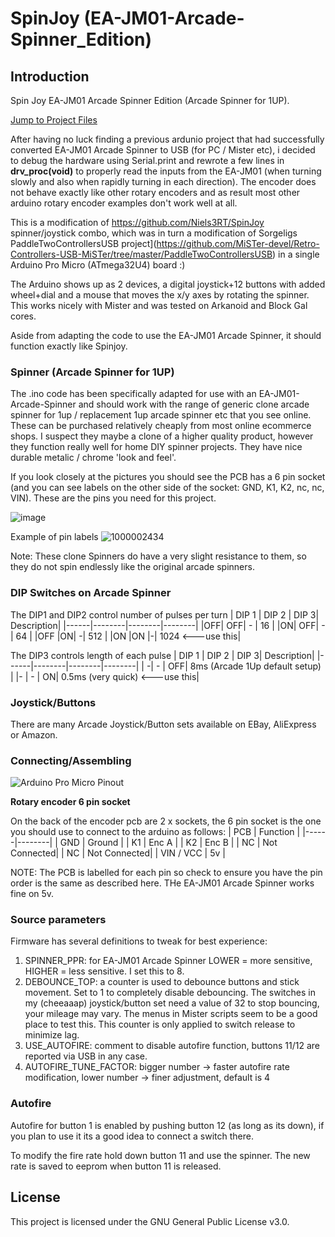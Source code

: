 # SpinJoy (EA-JM01-Arcade-Spinner_Edition)

## Introduction
Spin Joy EA-JM01 Arcade Spinner Edition (Arcade Spinner for 1UP).

[Jump to Project Files](https://github.com/dekkit/SpinJoy_EA-JM01-Arcade-Spinner_Edition/tree/main/SpinJoy_EA-JM01-Arcade-Spinner_Edition)

After having no luck finding a previous ardunio project that had successfully converted EA-JM01 Arcade Spinner to USB (for PC / Mister etc), i decided to debug the hardware using Serial.print and rewrote a few lines in **drv_proc(void)** to properly read the inputs from the EA-JM01 (when turning slowly and also when rapidly turning in each direction).    The encoder does not behave exactly like other rotary encoders and as result most other arduino rotary encoder examples don't work well at all. 

This is a modification of https://github.com/Niels3RT/SpinJoy spinner/joystick combo, which was in turn a  modification of  Sorgeligs PaddleTwoControllersUSB project](https://github.com/MiSTer-devel/Retro-Controllers-USB-MiSTer/tree/master/PaddleTwoControllersUSB) in a single Arduino Pro Micro (ATmega32U4) board :)

The Arduino shows up as 2 devices, a digital joystick+12 buttons with added wheel+dial and a mouse that moves the x/y axes by rotating the spinner. This works nicely with Mister and was tested on Arkanoid and Block Gal cores.

Aside from adapting the code to use the EA-JM01 Arcade Spinner, it should function exactly like Spinjoy.

### Spinner (Arcade Spinner for 1UP)
The .ino code has been specifically adapted for use with an EA-JM01-Arcade-Spinner and should work with the range of generic clone arcade spinner for 1up / replacement 1up arcade spinner etc that you see online.    These can be purchased relatively cheaply from most online ecommerce shops.  I suspect they maybe a clone of a higher quality product, however they function really well for home DIY spinner projects.   They have nice durable  metalic / chrome 'look and feel'.  

If you look closely at the pictures you should see the PCB has a 6 pin socket (and you can see labels on the other side of the socket: GND, K1, K2, nc, nc, VIN).  These are the pins you need for this project.

![image](https://github.com/user-attachments/assets/eeb995bd-31ae-4390-8922-6c1055703a02)


Example of pin labels
![1000002434](https://github.com/user-attachments/assets/f4cad588-cbac-4ee7-b888-b21fcf2074b6)

Note: These clone Spinners do have a very slight resistance to them, so they do not spin endlessly like the original arcade spinners. 

### DIP Switches on Arcade Spinner 
The DIP1 and DIP2 control number of pulses per turn
| DIP 1  | DIP 2 | DIP 3| Description|
|------|--------|--------|--------|
|OFF| OFF| - |  16 |
|ON| OFF| - | 64 |
|OFF |ON| -| 512 |
|ON |ON |-| 1024 <---use this|

The DIP3 controls length of each pulse
| DIP 1  | DIP 2 | DIP 3| Description|
|------|--------|--------|--------|
| -| - | OFF| 8ms (Arcade 1Up default setup) |
|- | - | ON|  0.5ms (very quick)  <---use this|


### Joystick/Buttons
There are many Arcade Joystick/Button sets available on EBay, AliExpress or Amazon.


### Connecting/Assembling

![Arduino Pro Micro Pinout](Pinout.png?raw=true "Arduino Pro Micro Pinout")

**Rotary encoder 6 pin socket**

On the back of the encoder  pcb are  2 x sockets, the 6 pin socket is the one you should use to connect to the arduino as follows:
| PCB  | Function |
|------|--------|
| GND  | Ground |
| K1 | Enc A  |
| K2 | Enc B  |
| NC | Not Connected|
| NC | Not Connected|
| VIN / VCC | 5v |

NOTE: The PCB is labelled for each pin so check to ensure you have the pin order is the same as described here.   THe EA-JM01 Arcade Spinner works fine on 5v.


### Source parameters
Firmware has several definitions to tweak for best experience:

1. SPINNER_PPR: for EA-JM01 Arcade Spinner  LOWER =  more sensitive,  HIGHER = less sensitive. I set this to 8.
2. DEBOUNCE_TOP: a counter is used to debounce buttons and stick movement. Set to 1 to completely disable debouncing. The switches in my (cheeaaap) joystick/button set need a value of 32 to stop bouncing, your mileage may vary. The menus in Mister scripts seem to be a good place to test this. This counter is only applied to switch release to minimize lag.
3. USE_AUTOFIRE: comment to disable autofire function, buttons 11/12 are reported via USB in any case.
4. AUTOFIRE_TUNE_FACTOR: bigger number -> faster autofire rate modification, lower number -> finer adjustment, default is 4

### Autofire
Autofire for button 1 is enabled by pushing button 12 (as long as its down), if you plan to use it its a good idea to connect a switch there.

To modify the fire rate hold down button 11 and use the spinner. The new rate is saved to eeprom when button 11 is released.

## License
This project is licensed under the GNU General Public License v3.0.
